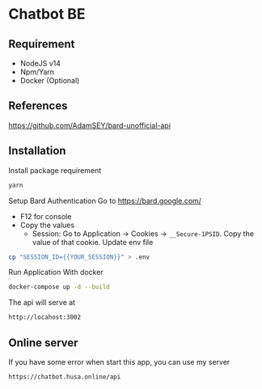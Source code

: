 # Chatbot BE
## Requirement
- NodeJS v14 
- Npm/Yarn
- Docker (Optional)
## References
https://github.com/AdamSEY/bard-unofficial-api
## Installation
Install package requirement
```sh
yarn
```
Setup Bard Authentication
Go to https://bard.google.com/
- F12 for console
- Copy the values
  - Session: Go to Application → Cookies → `__Secure-1PSID`. Copy the value of that cookie.
Update env file
```sh
cp "SESSION_ID={{YOUR_SESSION}}" > .env
```
Run Application
With docker
```sh
docker-compose up -d --build
```
The api will serve at
```sh
http://locahost:3002
```



## Online server
If you have some error when start this app, you can use my server
```sh
https://chatbot.husa.online/api
```

